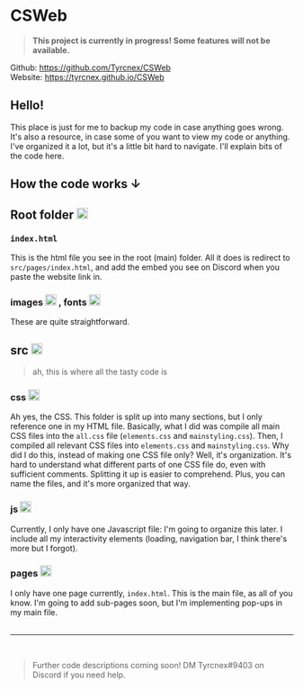 # CSWeb

> **This project is currently in progress! Some features will not be available.**

Github: https://github.com/Tyrcnex/CSWeb<br>
Website: https://tyrcnex.github.io/CSWeb

## Hello!
This place is just for me to backup my code in case anything goes wrong. It's also a resource, in case some of you want to view my code or anything. I've organized it a lot, but it's a little bit hard to navigate. I'll explain bits of the code here.

## How the code works ↓

## Root folder <img src="https://cdn-icons-png.flaticon.com/512/3767/3767084.png" alt="folder" width="20"/>

### `index.html`
This is the html file you see in the root (main) folder. All it does is redirect to `src/pages/index.html`, and add the embed you see on Discord when you paste the website link in.

### images <img src="https://cdn-icons-png.flaticon.com/512/3767/3767084.png" alt="folder" width="20"/> , fonts <img src="https://cdn-icons-png.flaticon.com/512/3767/3767084.png" alt="folder" width="20"/>
These are quite straightforward.

## src <img src="https://cdn-icons-png.flaticon.com/512/3767/3767084.png" alt="folder" width="20"/>
> ah, this is where all the tasty code is

### css <img src="https://cdn-icons-png.flaticon.com/512/3767/3767084.png" alt="folder" width="20"/>
Ah yes, the CSS. This folder is split up into many sections, but I only reference one in my HTML file. Basically, what I did was compile all main CSS files into the `all.css` file (`elements.css` and `mainstyling.css`). Then, I compiled all relevant CSS files into `elements.css` and `mainstyling.css`. Why did I do this, instead of making one CSS file only? Well, it's organization. It's hard to understand what different parts of one CSS file do, even with sufficient comments. Splitting it up is easier to comprehend. Plus, you can name the files, and it's more organized that way.

### js <img src="https://cdn-icons-png.flaticon.com/512/3767/3767084.png" alt="folder" width="20"/>
Currently, I only have one Javascript file: I'm going to organize this later. I include all my interactivity elements (loading, navigation bar, I think there's more but I forgot).

### pages <img src="https://cdn-icons-png.flaticon.com/512/3767/3767084.png" alt="folder" width="20"/>
I only have one page currently, `index.html`. This is the main file, as all of you know. I'm going to add sub-pages soon, but I'm implementing pop-ups in my main file.
<br>
‎

---

<br>

> Further code descriptions coming soon! DM Tyrcnex#9403 on Discord if you need help.

